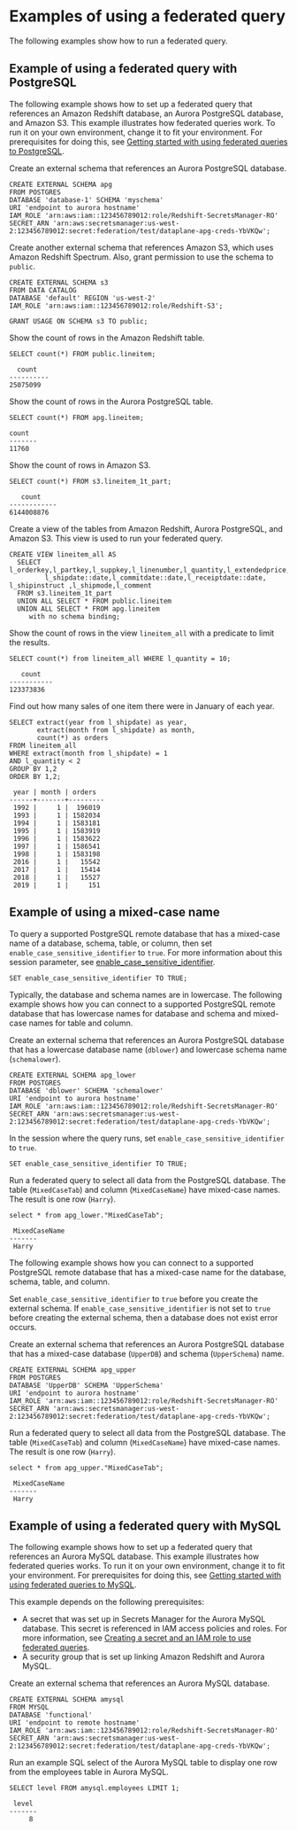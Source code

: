 # Examples of using a federated query<a name="federated_query_example"></a>

The following examples show how to run a federated query\.

## Example of using a federated query with PostgreSQL<a name="federated_query_example_postgres"></a>

The following example shows how to set up a federated query that references an Amazon Redshift database, an Aurora PostgreSQL database, and Amazon S3\. This example illustrates how federated queries work\. To run it on your own environment, change it to fit your environment\. For prerequisites for doing this, see [Getting started with using federated queries to PostgreSQL](getting-started-federated.md)\. 

Create an external schema that references an Aurora PostgreSQL database\.

```
CREATE EXTERNAL SCHEMA apg
FROM POSTGRES
DATABASE 'database-1' SCHEMA 'myschema'
URI 'endpoint to aurora hostname'
IAM_ROLE 'arn:aws:iam::123456789012:role/Redshift-SecretsManager-RO'
SECRET_ARN 'arn:aws:secretsmanager:us-west-2:123456789012:secret:federation/test/dataplane-apg-creds-YbVKQw';
```

Create another external schema that references Amazon S3, which uses Amazon Redshift Spectrum\. Also, grant permission to use the schema to `public`\. 

```
CREATE EXTERNAL SCHEMA s3 
FROM DATA CATALOG 
DATABASE 'default' REGION 'us-west-2' 
IAM_ROLE 'arn:aws:iam::123456789012:role/Redshift-S3'; 

GRANT USAGE ON SCHEMA s3 TO public;
```

Show the count of rows in the Amazon Redshift table\. 

```
SELECT count(*) FROM public.lineitem;
            
  count
----------
25075099
```

Show the count of rows in the Aurora PostgreSQL table\. 

```
SELECT count(*) FROM apg.lineitem;
            
count
-------
11760
```

Show the count of rows in Amazon S3\. 

```
SELECT count(*) FROM s3.lineitem_1t_part;
            
   count
------------
6144008876
```

Create a view of the tables from Amazon Redshift, Aurora PostgreSQL, and Amazon S3\. This view is used to run your federated query\. 

```
CREATE VIEW lineitem_all AS
  SELECT l_orderkey,l_partkey,l_suppkey,l_linenumber,l_quantity,l_extendedprice,l_discount,l_tax,l_returnflag,l_linestatus,
         l_shipdate::date,l_commitdate::date,l_receiptdate::date, l_shipinstruct ,l_shipmode,l_comment 
  FROM s3.lineitem_1t_part 
  UNION ALL SELECT * FROM public.lineitem 
  UNION ALL SELECT * FROM apg.lineitem 
     with no schema binding;
```

Show the count of rows in the view `lineitem_all` with a predicate to limit the results\. 

```
SELECT count(*) from lineitem_all WHERE l_quantity = 10;
               
   count
-----------
123373836
```

Find out how many sales of one item there were in January of each year\. 

```
SELECT extract(year from l_shipdate) as year,
       extract(month from l_shipdate) as month,
       count(*) as orders
FROM lineitem_all
WHERE extract(month from l_shipdate) = 1
AND l_quantity < 2
GROUP BY 1,2
ORDER BY 1,2;

 year | month | orders
------+-------+---------
 1992 |     1 |  196019
 1993 |     1 | 1582034
 1994 |     1 | 1583181
 1995 |     1 | 1583919
 1996 |     1 | 1583622
 1997 |     1 | 1586541
 1998 |     1 | 1583198
 2016 |     1 |   15542
 2017 |     1 |   15414
 2018 |     1 |   15527
 2019 |     1 |     151
```

## Example of using a mixed\-case name<a name="federated_query_example_postgres-mixed"></a>

To query a supported PostgreSQL remote database that has a mixed\-case name of a database, schema, table, or column, then set `enable_case_sensitive_identifier` to `true`\. For more information about this session parameter, see [enable\_case\_sensitive\_identifier](r_enable_case_sensitive_identifier.md)\. 

```
SET enable_case_sensitive_identifier TO TRUE;
```

Typically, the database and schema names are in lowercase\. The following example shows how you can connect to a supported PostgreSQL remote database that has lowercase names for database and schema and mixed\-case names for table and column\. 

Create an external schema that references an Aurora PostgreSQL database that has a lowercase database name \(`dblower`\) and lowercase schema name \(`schemalower`\)\. 

```
CREATE EXTERNAL SCHEMA apg_lower
FROM POSTGRES
DATABASE 'dblower' SCHEMA 'schemalower'
URI 'endpoint to aurora hostname'
IAM_ROLE 'arn:aws:iam::123456789012:role/Redshift-SecretsManager-RO'
SECRET_ARN 'arn:aws:secretsmanager:us-west-2:123456789012:secret:federation/test/dataplane-apg-creds-YbVKQw';
```

In the session where the query runs, set `enable_case_sensitive_identifier` to `true`\.

```
SET enable_case_sensitive_identifier TO TRUE;
```

Run a federated query to select all data from the PostgreSQL database\. The table \(`MixedCaseTab`\) and column \(`MixedCaseName`\) have mixed\-case names\. The result is one row \(`Harry`\)\. 

```
select * from apg_lower."MixedCaseTab";
```

```
 MixedCaseName
-------
 Harry
```

The following example shows how you can connect to a supported PostgreSQL remote database that has a mixed\-case name for the database, schema, table, and column\. 

Set `enable_case_sensitive_identifier` to `true` before you create the external schema\. If `enable_case_sensitive_identifier` is not set to `true` before creating the external schema, then a database does not exist error occurs\.

Create an external schema that references an Aurora PostgreSQL database that has a mixed\-case database \(`UpperDB`\) and schema \(`UpperSchema`\) name\.

```
CREATE EXTERNAL SCHEMA apg_upper
FROM POSTGRES
DATABASE 'UpperDB' SCHEMA 'UpperSchema'
URI 'endpoint to aurora hostname'
IAM_ROLE 'arn:aws:iam::123456789012:role/Redshift-SecretsManager-RO'
SECRET_ARN 'arn:aws:secretsmanager:us-west-2:123456789012:secret:federation/test/dataplane-apg-creds-YbVKQw';
```

Run a federated query to select all data from the PostgreSQL database\. The table \(`MixedCaseTab`\) and column \(`MixedCaseName`\) have mixed\-case names\. The result is one row \(`Harry`\)\. 

```
select * from apg_upper."MixedCaseTab";
```

```
 MixedCaseName
-------
 Harry
```

## Example of using a federated query with MySQL<a name="federated_query_example_mysql"></a>

The following example shows how to set up a federated query that references an Aurora MySQL database\. This example illustrates how federated queries works\. To run it on your own environment, change it to fit your environment\. For prerequisites for doing this, see [Getting started with using federated queries to MySQL](getting-started-federated-mysql.md)\. 

This example depends on the following prerequisites: 
+ A secret that was set up in Secrets Manager for the Aurora MySQL database\. This secret is referenced in IAM access policies and roles\. For more information, see [Creating a secret and an IAM role to use federated queries](federated-create-secret-iam-role.md)\. 
+ A security group that is set up linking Amazon Redshift and Aurora MySQL\. 

Create an external schema that references an Aurora MySQL database\. 

```
CREATE EXTERNAL SCHEMA amysql
FROM MYSQL
DATABASE 'functional'
URI 'endpoint to remote hostname'
IAM_ROLE 'arn:aws:iam::123456789012:role/Redshift-SecretsManager-RO'
SECRET_ARN 'arn:aws:secretsmanager:us-west-2:123456789012:secret:federation/test/dataplane-apg-creds-YbVKQw';
```

Run an example SQL select of the Aurora MySQL table to display one row from the employees table in Aurora MySQL\. 

```
SELECT level FROM amysql.employees LIMIT 1;
            
 level
-------
     8
```